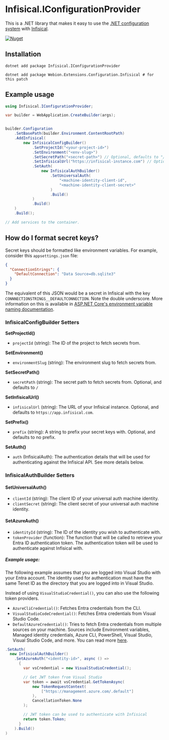 # Infisical.IConfigurationProvider

This is a .NET library that makes it easy to use the [.NET configuration system](https://learn.microsoft.com/en-us/aspnet/core/fundamentals/configuration/?view=aspnetcore-7.0) with [Infisical](https://infisical.com/).

[![Nuget](https://img.shields.io/nuget/dt/Infisical.IConfigurationProvider)](https://www.nuget.org/packages/Infisical.IConfigurationProvider)

## Installation

```shell
dotnet add package Infisical.IConfigurationProvider

dotnet add package Webion.Extensions.Configuration.Infisical # for this patch
```

## Example usage

```csharp
using Infisical.IConfigurationProvider;

var builder = WebApplication.CreateBuilder(args);


builder.Configuration
    .SetBasePath(builder.Environment.ContentRootPath)
    .AddInfisical(
        new InfisicalConfigBuilder()
            .SetProjectId("<your-project-id>")
            .SetEnvironment("<env-slug>")
            .SetSecretPath("<secret-path>") // Optional, defaults to "/"
            .SetInfisicalUrl("https://infisical-instance.com") // Optional, defaults to https://infisical.com
            .SetAuth(
                new InfisicalAuthBuilder()
                    .SetUniversalAuth(
                        "<machine-identity-client-id",
                        "<machine-identity-client-secret>"
                    )
                    .Build()
            )
            .Build()
    )
    .Build();

// Add services to the container.
```

## How do I format secret keys?

Secret keys should be formatted like environment variables. For example, consider this `appsettings.json` file:

```json
{
  "ConnectionStrings": {
    "DefaultConnection": "Data Source=db.sqlite3"
  }
}
```

The equivalent of this JSON would be a secret in Infisical with the key `CONNNECTIONSTRINGS__DEFAULTCONNECTION`. Note the double underscore. More information on this is available in [ASP.NET Core's environment variable naming documentation](https://learn.microsoft.com/en-us/aspnet/core/fundamentals/configuration/?view=aspnetcore-7.0#naming-of-environment-variables).


### InfisicalConfigBuilder Setters

**SetProjectId()** 
- `projectId` (string): The ID of the project to fetch secrets from.

**SetEnvironment()**
- `environmentSlug` (string): The environment slug to fetch secrets from.

**SetSecretPath()**
- `secretPath` (string): The secret path to fetch secrets from. Optional, and defaults to `/`

**SetInfisicalUrl()**
- `infisicalUrl` (string): The URL of your Infisical instance. Optional, and defaults to `https://app.infisical.com`.

**SetPrefix()**
- `prefix` (string): A string to prefix your secret keys with. Optional, and defaults to no prefix.

**SetAuth()**
- `auth` (InfisicalAuth): The authentication details that will be used for authenticating against the Infisical API. See more details below.


### InfisicalAuthBuilder Setters

#### SetUniversalAuth()
- `clientId` (string): The client ID of your universal auth machine identity.
- `clientSecret` (string): The client secret of your universal auth machine identity.

#### SetAzureAuth()
- `identityId` (string): The ID of the identity you wish to authenticate with.
- `tokenProvider` (function): The function that will be called to retrieve your Entra ID authentication token. The authentication token will be used to authenticate against Infisical with.


##### Example usage:

The following example assumes that you are logged into Visual Studio with your Entra account. The identity used for authentication must have the same Tenet ID as the directory that you are logged into in Visual Studio.

Instead of using `VisualStudioCredential()`, you can also use the following token providers.
- `AzureCliCredential()`: Fetches Entra credentials from the CLI.
- `VisualStudioCodeCredential()`: Fetches Entra credentials from Visual Studio Code.
- `DefaultAzureCredential()`: Tries to fetch Entra credentials from multiple sources on your machine. Sources include Environment variables, Managed identity credentials, Azure CLI, PowerShell, Visual Studio, Visual Studio Code, and more. You can read more [here](https://learn.microsoft.com/en-us/dotnet/api/azure.identity.defaultazurecredential?view=azure-dotnet).

```csharp
.SetAuth(
  new InfisicalAuthBuilder()
    .SetAzureAuth("<identity-id>", async () =>
      {
        var vsCredential = new VisualStudioCredential();

        // Get JWT token from Visual Studio
        var token = await vsCredential.GetTokenAsync(
            new TokenRequestContext(
                ["https://management.azure.com/.default"]
            ),
            CancellationToken.None
        );

        // JWT token can be used to authenticate with Infisical
        return token.Token;
      }
    ).Build()
)


